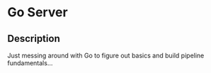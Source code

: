 # Go Server

## Description

Just messing around with Go to figure out basics and build pipeline fundamentals...


